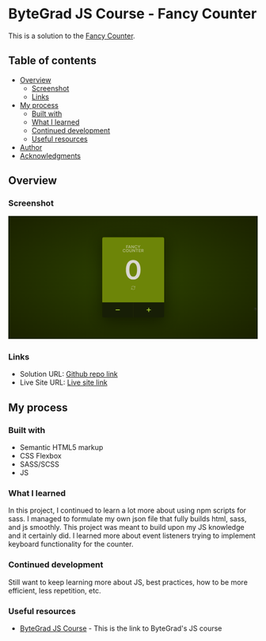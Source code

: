 # ByteGrad JS Course - Fancy Counter

This is a solution to the [Fancy Counter](https://main--kt-fancy-counter.netlify.app/).

## Table of contents

- [Overview](#overview)
  - [Screenshot](#screenshot)
  - [Links](#links)
- [My process](#my-process)
  - [Built with](#built-with)
  - [What I learned](#what-i-learned)
  - [Continued development](#continued-development)
  - [Useful resources](#useful-resources)
- [Author](#author)
- [Acknowledgments](#acknowledgments)


## Overview

### Screenshot

![](./solution.png)

### Links

- Solution URL: [Github repo link](https://github.com/blanKTcup/Fancy-Counter)
- Live Site URL: [Live site link](https://main--kt-fancy-counter.netlify.app/)

## My process

### Built with

- Semantic HTML5 markup
- CSS Flexbox
- SASS/SCSS
- JS


### What I learned

In this project, I continued to learn a lot more about using npm scripts for sass. I managed to formulate my own json file that fully builds html, sass, and js smoothly. This project was meant to build upon my JS knowledge and it certainly did. I learned more about event listeners trying to implement keyboard functionality for the counter.

### Continued development

Still want to keep learning more about JS, best practices, how to be more efficient, less repetition, etc.


### Useful resources

- [ByteGrad JS Course](https://bytegrad.com/courses/professional-javascript) - This is the link to ByteGrad's JS course


